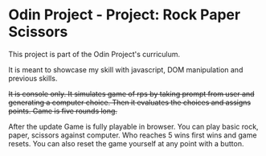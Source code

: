 # Odin Project - Project: Rock Paper Scissors
This project is part of the Odin Project's curriculum.

It is meant to showcase my skill with javascript, DOM manipulation and previous skills.

~~It is console only. It simulates game of rps by taking prompt from user and generating a computer choice. Then it evaluates the choices and assigns points. Game is five rounds long.~~

After the update Game is fully playable in browser. You can play basic rock, paper, scissors against computer. Who reaches 5 wins first wins and game resets. You can also reset the game yourself at any point with a button.
